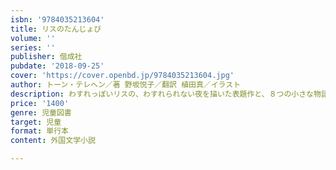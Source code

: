 ```yaml
---
isbn: '9784035213604'
title: リスのたんじょび
volume: ''
series: ''
publisher: 偕成社
pubdate: '2018-09-25'
cover: 'https://cover.openbd.jp/9784035213604.jpg'
author: トーン・テレヘン／著 野坂悦子／翻訳 植田真／イラスト
description: わすれっぽいリスの、わすれられない夜を描いた表題作と、８つの小さな物語。オランダの国民的作家がおくる短編集です。
price: '1400'
genre: 児童図書
target: 児童
format: 単行本
content: 外国文学小説

---
```

